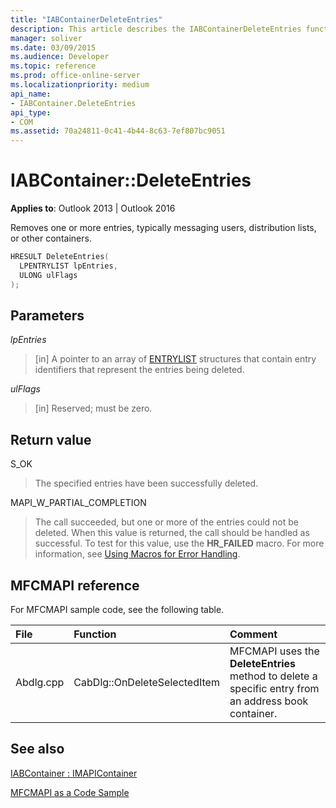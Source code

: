 ```yaml
---
title: "IABContainerDeleteEntries"
description: This article describes the IABContainerDeleteEntries function and provides syntax, parameters, and return value.
manager: soliver
ms.date: 03/09/2015
ms.audience: Developer
ms.topic: reference
ms.prod: office-online-server
ms.localizationpriority: medium
api_name:
- IABContainer.DeleteEntries
api_type:
- COM
ms.assetid: 70a24811-0c41-4b44-8c63-7ef807bc9051
---
```


# IABContainer::DeleteEntries

  
  
**Applies to**: Outlook 2013 | Outlook 2016 
  
Removes one or more entries, typically messaging users, distribution lists, or other containers.
  
```cpp
HRESULT DeleteEntries(
  LPENTRYLIST lpEntries,
  ULONG ulFlags
);
```

## Parameters

 _lpEntries_
  
> [in] A pointer to an array of [ENTRYLIST](entrylist.md) structures that contain entry identifiers that represent the entries being deleted. 
    
 _ulFlags_
  
> [in] Reserved; must be zero.
    
## Return value

S_OK 
  
> The specified entries have been successfully deleted. 
    
MAPI_W_PARTIAL_COMPLETION 
  
> The call succeeded, but one or more of the entries could not be deleted. When this value is returned, the call should be handled as successful. To test for this value, use the **HR_FAILED** macro. For more information, see [Using Macros for Error Handling](using-macros-for-error-handling.md).
    
## MFCMAPI reference

For MFCMAPI sample code, see the following table.
  
|**File**|**Function**|**Comment**|
|:-----|:-----|:-----|
|Abdlg.cpp  <br/> |CabDlg::OnDeleteSelectedItem  <br/> |MFCMAPI uses the **DeleteEntries** method to delete a specific entry from an address book container. |
   
## See also



[IABContainer : IMAPIContainer](iabcontainerimapicontainer.md)


[MFCMAPI as a Code Sample](mfcmapi-as-a-code-sample.md)

